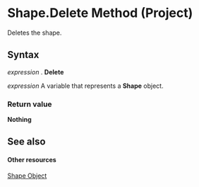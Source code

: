 
# Shape.Delete Method (Project)
Deletes the shape.

## Syntax

 _expression_ . **Delete**

 _expression_ A variable that represents a **Shape** object.


### Return value

 **Nothing**


## See also


#### Other resources


[Shape Object](d2b32bcd-5595-a4a7-9772-feb25fd0103a.md)
